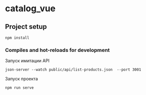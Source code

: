 # catalog_vue

## Project setup
```
npm install
```

### Compiles and hot-reloads for development
Запуск имитации API
```
json-server --watch public/api/list-products.json  --port 3001 
```
Запуск проекта
```
npm run serve
```
